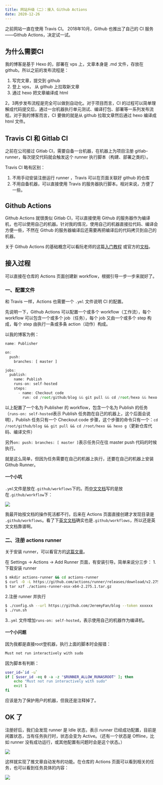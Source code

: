 ```yaml
---
title: 网站升级（二）：接入 Github Actions
date: 2020-12-26
---
```



之前网站一直在使用 Travis CI。
2018年10月，Github 也推出了自己的 CI 服务——Github Actions，决定试一试。

<!--more-->

## 为什么需要CI

我的博客是基于 Hexo 的，部署在 vps 上，文章本身是 .md 文件，存放在 github。所以之前的发布流程是：

1. 写完文章，提交到 github
2. 登上 vps， 从 github 上拉取新文章
3. 通过 hexo 把文章编译成 html

2，3两步发布流程是完全可以做到自动化。对于项目而言，CI 的过程可以简单理解成代码提交后，通过一台机器执行单元测试、编译打包、部署等一系列发布流程。对于我的博客而言，CI 要做的就是从 github 拉取文章然后通过 hexo 编译成 html 文件。

## Travis CI 和 Gitlab CI

之前在公司接过 Gitlab CI，需要自备一台机器，在机器上为项目注册 gitlab-runner，每次提交代码就会触发这个 runner 执行脚本（构建、部署之类的）。

Travis CI 略有区别：

1. 不用手动安装注册运行 runner ，Travis 可以在页面关联好 github 的仓库
2. 不用自备机器，可以直接使用 Travis 的服务器执行脚本。相对来说，方便了一些。

## Github Actions

Github Actions 就很类似 Gitlab CI，可以直接使用 Github 的服务器作为编译机，也可以使用自己的机器。针对我的情况，使用自己的机器直接拉代码、编译会方便一些，不然在 Github 的服务器编译后还需要再把编译后的代码拷贝到自己的机器。

关于 Github Actions 的基础概念可以看阮老师的这篇[入门教程](http://www.ruanyifeng.com/blog/2019/09/getting-started-with-github-actions.html) 或官方的[文档](https://docs.github.com/en/free-pro-team@latest/actions/quickstart)，

## 接入过程

可以直接在仓库的 Actions 页面创建新 workflow，根据引导一步一步来就好了。

### 一、配置文件

和 Travis 一样，Actions 也需要一个 `.yml` 文件说明 CI 的配置。

先说明一下，Github Actions 可以配置一个或多个 workflow（工作流），每个 workflow 可以包含一个或多个 job（任务），每个 job 又由一个或多个 step 构成，每个 step 由执行一条或多条 action（动作）构成。

以我的博客为例：

```js
name: Publisher

on: 
  push:
    branches: [ master ]

jobs:
  publish:
    name: Publish
    runs-on: self-hosted
    steps:
      - name: Checkout code
        run: cd /root/github/blog && git pull && cd /root/hexo && hexo g
```

以上配置了一个名为 Publisher 的 workflow，包含一个名为 Publish 的任务（`runs-on: self-hosted`表示 Publish 任务跑在自己的机器上，这个后面会说明），Publish 任务只有一个 Checkout code 步骤，这个步骤的命令只有一个：`cd /root/github/blog && git pull && cd /root/hexo && hexo g`（更新仓库代码、编译文件）

另外`on: push: branches: [ master ]`表示任务只在往 master push 代码的时候执行。

就是这么简单，但因为任务需要在自己的机器上执行，还要在自己的机器上安装 Github Runner。

#### 一个小坑

`.yml`文件是放在`.github/workflows`下的。而[中文文档](https://docs.github.com/cn/free-pro-team@latest/actions/quickstart)写的是放在`.github/workflow`下：

![](/blog/images/actions-doc.png)

我最开始按文档的操作死活都不行。后来在 Actions 页面直接创建才发现目录是 `.github/workflows`。看了下[英文文档](https://docs.github.com/en/free-pro-team@latest/actions/quickstart)确实也是`.github/workflows`，所以还是英文文档靠谱啊。

### 二、注册 actions runner

关于安装 runner，可以看官方的[这篇文章](https://docs.github.com/en/free-pro-team@latest/actions/hosting-your-own-runners/adding-self-hosted-runners)。

在 Settings -> Actions -> Add Runner 页面，有安装引导。简单来说分三步：
1.下载安装 runner

```bash
$ mkdir actions-runner && cd actions-runner
$ curl -O -L https://github.com/actions/runner/releases/download/v2.275.1/actions-runner-osx-x64-2.275.1.tar.gz
$ tar xzf ./actions-runner-osx-x64-2.275.1.tar.gz
```

2.注册 runner 并执行

```bash
$ ./config.sh --url https://github.com/JeremyFan/blog --token xxxxxx
$ ./run.sh
```

3.`.yml` 文件增加`runs-on: self-hosted`，表示使用自己的机器作为编译机。

#### 一个小问题

因为我都是直接root登机器，执行上面的脚本时会报错：

```bash
Must not run interactively with sudo
```

因为脚本有判断：

```bash
user_id=`id -u`
if [ $user_id -eq 0 -a -z "$RUNNER_ALLOW_RUNASROOT" ]; then
    echo "Must not run interactively with sudo"
    exit 1
fi
```

应该是为了保护用户的机器，但我还是注释掉了。

## OK 了

注册好后，我们会发现 runner 是 Idle 状态，表示 runner 已经成功配置，目前是闲置状态，当有任务执行时，状态会变为 Active。（还有一个状态是 Offline，比如 runner 没有成功运行，或其他配置有问题时会是这个状态。）

![](/blog/images/runner.png)

这样就实现了推文章自动发布的功能。在仓库的 Actions 页面可以看到相关的任务，也可以看到任务具体的内容：

![](/blog/images/actions.png)
